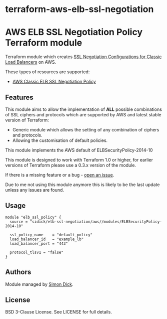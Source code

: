 # terraform-aws-elb-ssl-negotiation

AWS ELB SSL Negotiation Policy Terraform module
===============================================

Terraform module which creates [SSL Negotiation Configurations for Classic Load Balancers](http://docs.aws.amazon.com/elasticloadbalancing/latest/classic/elb-ssl-security-policy.html) on AWS.

These types of resources are supported:

* [AWS Classic ELB SSL Negotiation Policy](https://www.terraform.io/docs/providers/aws/r/lb_ssl_negotiation_policy.html)

Features
--------
This module aims to allow the implementation of **ALL** possible combinations of SSL ciphers and protocols which are supported by AWS and latest stable version of Terraform:
* Generic module which allows the setting of any combination of ciphers and protocols.
* Allowing the customisation of default policies.

This module implements the AWS default of ELBSecurityPolicy-2014-10

This module is designed to work with Terraform 1.0 or higher, for earlier versions of Terraform please use a 0.3.x version of the module.

If there is a missing feature or a bug - [open an issue](https://github.com/sidick/terraform-aws-elb-ssl-negotiation/issues/new).

Due to me not using this module anymore this is likely to be the last update unless any issues are found.

Usage
-----

```hcl
module "elb_ssl_policy" {
  source = "sidick/elb-ssl-negotiation/aws//modules/ELBSecurityPolicy-2014-10"

  ssl_policy_name    = "default_policy"
  load_balancer_id   = "example_lb"
  load_balancer_port = "443"

  protocol_tlsv1 = "false"
}
```


Authors
-------

Module managed by [Simon Dick](https://github.com/sidick).

License
-------

BSD 3-Clause License. See LICENSE for full details.